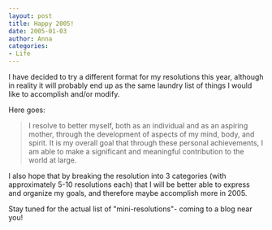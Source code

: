 ```yaml
---
layout: post
title: Happy 2005!
date: 2005-01-03
author: Anna
categories:
- Life
---
```


I have decided to try a different format for my resolutions this year, although in reality it will probably end up as the same laundry list of things I would like to accomplish and/or modify.

Here goes:

> I resolve to better myself, both as an individual and as an aspiring mother, through the development of aspects of my mind, body, and spirit. It is my overall goal that through these personal achievements, I am able to make a significant and meaningful contribution to the world at large. 

I also hope that by breaking the resolution into 3 categories (with approximately 5-10 resolutions each) that I will be better able to express and organize my goals, and therefore maybe accomplish more in 2005.

Stay tuned for the actual list of "mini-resolutions"- coming to a blog near you!
